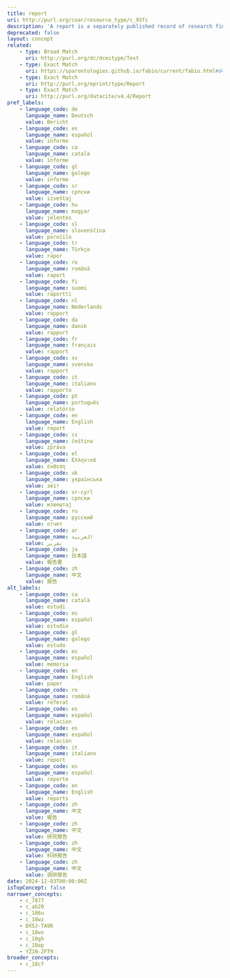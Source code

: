 ```yaml
---
title: report
uri: http://purl.org/coar/resource_type/c_93fc
description: 'A report is a separately published record of research findings, research still in progress, policy developments and events, or other technical findings, usually bearing a report number and sometimes a grant number assigned by the funding agency. Also, an official record of the activities of a committee or corporate entity, the proceedings of a government body, or an investigation by an agency, whether published or private, usually archived or submitted to a higher authority, voluntarily or under mandate. In a more general sense, any formal account of facts or information related to a specific event or phenomenon, sometimes given at regular intervals. [Source: http://lu.com/odlis/odlis_R.cfm#report ]'
deprecated: false
layout: concept
related:
    - type: Broad Match
      uri: http://purl.org/dc/dcmitype/Text
    - type: Exact Match
      uri: https://sparontologies.github.io/fabio/current/fabio.html#d4e4866
    - type: Exact Match
      uri: http://purl.org/eprint/type/Report
    - type: Exact Match
      uri: http://purl.org/datacite/v4.4/Report
pref_labels:
    - language_code: de
      language_name: Deutsch
      value: Bericht
    - language_code: es
      language_name: español
      value: informe
    - language_code: ca
      language_name: català
      value: informe
    - language_code: gl
      language_name: galego
      value: informe
    - language_code: sr
      language_name: српски
      value: izveštaj
    - language_code: hu
      language_name: magyar
      value: jelentés
    - language_code: sl
      language_name: slovenščina
      value: poročilo
    - language_code: tr
      language_name: Türkçe
      value: rapor
    - language_code: ro
      language_name: română
      value: raport
    - language_code: fi
      language_name: suomi
      value: raportti
    - language_code: nl
      language_name: Nederlands
      value: rapport
    - language_code: da
      language_name: dansk
      value: rapport
    - language_code: fr
      language_name: français
      value: rapport
    - language_code: sv
      language_name: svenska
      value: rapport
    - language_code: it
      language_name: italiano
      value: rapporto
    - language_code: pt
      language_name: português
      value: relatório
    - language_code: en
      language_name: English
      value: report
    - language_code: cs
      language_name: čeština
      value: zpráva
    - language_code: el
      language_name: Ελληνικά
      value: έκθεση
    - language_code: uk
      language_name: українська
      value: звіт
    - language_code: sr-cyrl
      language_name: српски
      value: извештај
    - language_code: ru
      language_name: русский
      value: отчет
    - language_code: ar
      language_name: العربية
      value: تقرير
    - language_code: ja
      language_name: 日本語
      value: 報告書
    - language_code: zh
      language_name: 中文
      value: 报告
alt_labels:
    - language_code: ca
      language_name: català
      value: estudi
    - language_code: es
      language_name: español
      value: estudio
    - language_code: gl
      language_name: galego
      value: estudo
    - language_code: es
      language_name: español
      value: memoria
    - language_code: en
      language_name: English
      value: paper
    - language_code: ro
      language_name: română
      value: referat
    - language_code: es
      language_name: español
      value: relacion
    - language_code: es
      language_name: español
      value: relación
    - language_code: it
      language_name: italiano
      value: report
    - language_code: es
      language_name: español
      value: reporte
    - language_code: en
      language_name: English
      value: reports
    - language_code: zh
      language_name: 中文
      value: 報告
    - language_code: zh
      language_name: 中文
      value: 研究报告
    - language_code: zh
      language_name: 中文
      value: 科研报告
    - language_code: zh
      language_name: 中文
      value: 调研报告
date: 2024-12-03T00:00:00Z
isTopConcept: false
narrower_concepts:
    - c_7877
    - c_ab20
    - c_186u
    - c_18wz
    - DX5J-TA9R
    - c_18ws
    - c_18gh
    - c_18op
    - YZ1N-ZFT9
broader_concepts:
    - c_18cf
---
```


